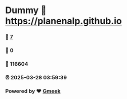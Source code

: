 # Dummy :link: https://planenalp.github.io 
### :page_facing_up: [7](https://planenalp.github.io/tag.html) 
### :speech_balloon: 0 
### :hibiscus: 116604 
### :alarm_clock: 2025-03-28 03:59:39 
### Powered by :heart: [Gmeek](https://github.com/Meekdai/Gmeek)
